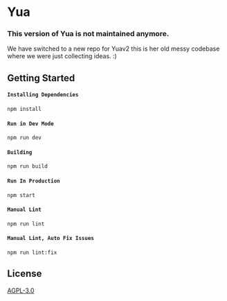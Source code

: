 # Yua

### This version of Yua is not maintained anymore.
We have switched to a new repo for Yuav2 this is her old messy codebase where we were just collecting ideas.
:)

## Getting Started

#### `Installing Dependencies`
```npm
npm install
```
#### `Run in Dev Mode`
```npm
npm run dev
```
#### `Building`
```npm
npm run build
```
#### `Run In Production`
```npm
npm start
```
#### `Manual Lint`
```npm
npm run lint
```
#### `Manual Lint, Auto Fix Issues`
```npm
npm run lint:fix
```

## License
[AGPL-3.0](https://choosealicense.com/licenses/agpl-3.0/)
